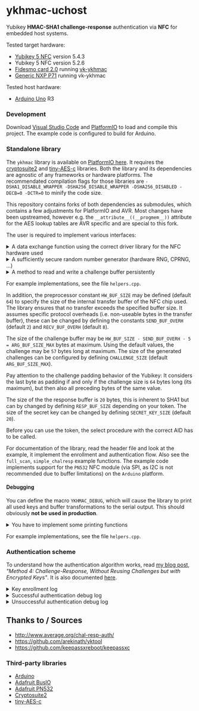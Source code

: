 # ykhmac-uchost

Yubikey **HMAC-SHA1 challenge-response** authentication via **NFC** for embedded host systems.

Tested target hardware:
 - [Yubikey 5 NFC](https://www.yubico.com/de/product/yubikey-5-nfc/) version 5.4.3
 - Yubikey 5 NFC version 5.2.6
 - [Fidesmo card 2.0](https://shop.fidesmo.com/products/fidesmo-card-2-0) running [vk-ykhmac](https://github.com/StarGate01/vk-ykhmac)
 - [Generic NXP P71](https://www.nxp.com/products/security-and-authentication/security-controllers/smartmx3-p71d321-secure-and-flexible-microcontroller:SMARTMX3-P71D321) running vk-ykhmac

Tested host hardware:
 - [Arduino Uno](https://store.arduino.cc/products/arduino-uno-rev3/) R3

### Development

Download [Visual Studio Code](https://code.visualstudio.com/) and [PlatformIO](https://platformio.org/) to load and compile this project. The example code is configured to build for Arduino.

### Standalone library

The `ykhmac` library is available on [PlatformIO here](https://platformio.org/lib/show/13310/ykhmac/). It requires the [cryptosuite2](https://github.com/daknuett/cryptosuite2) and [tiny-AES-c](https://github.com/kokke/tiny-AES-c) libraries. Both the library and its dependencies are agnostic of any frameworks or hardware platforms. The recommendated compilation flags for those libraries are `-DSHA1_DISABLE_WRAPPER -DSHA256_DISABLE_WRAPPER -DSHA256_DISABLED -DECB=0 -DCTR=0` to minify the code size.

This repository contains forks of both dependencies as submodules, which contains a few adjustments for PlatformIO and AVR. Most changes have been upstreamed, however e.g. the `__attribute__((__progmem__))` attribute for the AES lookup tables are AVR specific and are special to this fork.

The user is required to implement various interfaces:

<details>
    <summary>A data exchange function using the correct driver library for the NFC hardware used</summary>

```cpp
/**
 * @brief Declaration of NFC hardware interfacing function
 * 
 * @param send_buffer Buffer to be sent to the target
 * @param send_length Amount of bytes to be sent
 * @param response_buffer Buffer to be read from the target
 * @param response_length Amount of bytes to be read
 * @return true on success
 */
bool ykhmac_data_exchange(uint8_t *send_buffer, uint8_t send_length, uint8_t* response_buffer, uint8_t* response_length);
```

</details>

<details>
    <summary>A sufficiently secure random number generator (hardware RNG, CPRNG, ...)</summary>

```cpp
/**
 * @brief Declaration of random number generator
 * 
 * @return Random byte
 */
uint8_t ykhmac_random();
```

</details>

<details>
    <summary>A method to read and write a challenge buffer persistently</summary>

Use Flash, EEPROM, ..., to enable rolling keys. At least `(HW_BUF_SIZE - SEND_BUF_OVERH - 5) + AES_BLOCKLEN + (((SECRET_KEY_SIZE / AES_BLOCKLEN) + 1) * AES_BLOCKLEN)` bytes are required. Using the default configuration, this comes out at `(64 - 2 - 5) + 16 + (((20 / 16 ) + 1) * 16) = 109`.

```cpp
/**
 * @brief Declaration of a persistent write function
 * 
 * @param data  Buffer to be written from
 * @param size Amount of bytes to be written
 * @param offset Where to write the bytes to
 * @return true on success
 */
bool ykhmac_presistent_write(const uint8_t *data, const size_t size, const size_t offset);

/**
 * @brief Declaration of a persistent read function
 * 
 * @param data  Buffer to be read into
 * @param size Amount of bytes to be read
 * @param offset Where to read the bytes from
 * @return true on success
 */
bool ykhmac_presistent_read(uint8_t *data, const size_t size, const size_t offset);
```

</details>

For example implementations, see the file `helpers.cpp`.

In addition, the preprocessor constant `HW_BUF_SIZE` may be defined (default `64`) to specify the size of the internal transfer buffer of the NFC chip used. The library ensures that no transfer exceeds the specified buffer size. It assumes specific protocol overheads (i.e. non-useable bytes in the transfer buffer), these can be changed by defining the constants `SEND_BUF_OVERH` (default `2`) and `RECV_BUF_OVERH` (default `8`).

The size of the challenge buffer may be `HW_BUF_SIZE - SEND_BUF_OVERH - 5 = ARG_BUF_SIZE_MAX` bytes at maximum. Using the default values, the challenge may be `57` bytes long at maximum. The size of the generated challenges can be configured by defining `CHALLENGE_SIZE` (default `ARG_BUF_SIZE_MAX`).

Pay attention to the challenge padding behavior of the Yubikey: It considers the last byte as padding if and only if the challenge size is `64` bytes long (its maximum), but then also all preceding bytes of the same value.

The size of the the response buffer is `20` bytes, this is inherent to SHA1 but can by changed by defining `RESP_BUF_SIZE` depending on your token. The size of the secret key can be changed by defining `SECRET_KEY_SIZE` (default `20`).

Before you can use the token, the select procedure with the correct AID has to be called.

For documentation of the library, read the header file and look at the example, it implement the enrollment and authentication flow. Also see the `full_scan`, `simple_chalresp` example functions. The example code implements support for the `PN532` NFC module (via SPI, as I2C is not recommended due to buffer limitations) on the `Arduino` platform.

#### Debugging

You can define the macro `YKHMAC_DEBUG`, which will cause the library to print all used keys and buffer transformations to the serial output. This should obviously **not be used in production**. 

<details>
    <summary>You have to implement some printing functions</summary>

```cpp
/**
 * @brief Prints a zero-terminated string to a debug output
 * 
 * @param message The message to print
 */
void ykhmac_debug_print(const char* message);

```

On Arduino AVR platforms, the library will move all debug string to the EEPROM, for this you have to define an additional printing function:

```cpp
/**
 * @brief Prints a Arduino PROGMEM string to a debug output
 * 
 * @param message The message to print
 */
void ykhmac_debug_print(const __FlashStringHelper* message);
```

</details>

For example implementations, see the file `helpers.cpp`.

### Authentication scheme

To understand how the authentication algorithm works, read [my blog post](https://chrz.de/?p=542), *"Method 4: Challenge-Response, Without Reusing Challenges but with Encrypted Keys"*. It is also documented [here](http://www.average.org/chal-resp-auth/).

<details>
    <summary>Key enrollment log</summary>

```
Starting
Found NFC module PN532
Module firmware version 1.6
Invalidating enrollment
Enter secret key (max. 40 hexadecimal characters): b6e3f555562c894b7af13b1db37f28deff3ea89b
Enrolling key
Using secret key:     b6 e3 f5 55 56 2c 89 4b 7a f1 3b 1d b3 7f 28 de ff 3e a8 9b 
Random challenge:     24 5e 5a 69 da a8 0f e6 14 f6 04 14 ef 06 3f 01 da d8 13 6f 33 64 0a 2c 9a 71 55 16 70 a6 98 a8 6e 72 bd 9e 7d 03 47 12 cc 0b a5 a6 6e 1f 3e 35 ab ca a9 93 55 4a e1 d2 a7 
Computed response:    f8 7b 62 6d 77 ad 56 46 5f 28 c0 01 67 c7 ae 96 73 af 96 f0 
Padded secret key:    b6 e3 f5 55 56 2c 89 4b 7a f1 3b 1d b3 7f 28 de ff 3e a8 9b 00 00 00 00 00 00 00 00 00 00 00 00 
Using IV:             dd 99 69 62 48 97 63 c4 17 d8 16 60 f3 89 2d fa 
Encrypted secret key: 27 19 ab 85 06 21 b6 d2 90 d2 a8 b4 1a 4a c6 7e 17 5b 57 80 8f 5e ee b9 3c 7e 16 c9 36 66 8d bd 
Wrote data to persistent storage
Successfully enrolled key
```

</details>

<details>
    <summary>Successful authentication debug log</summary>

```
Tag number: 1
Found token
Select OK
Authenticating key
Loaded challenge:     24 5e 5a 69 da a8 0f e6 14 f6 04 14 ef 06 3f 01 da d8 13 6f 33 64 0a 2c 9a 71 55 16 70 a6 98 a8 6e 72 bd 9e 7d 03 47 12 cc 0b a5 a6 6e 1f 3e 35 ab ca a9 93 55 4a e1 d2 a7 
Exchanged response:   f8 7b 62 6d 77 ad 56 46 5f 28 c0 01 67 c7 ae 96 73 af 96 f0 
Loaded IV:            dd 99 69 62 48 97 63 c4 17 d8 16 60 f3 89 2d fa 
Loaded secret key:    27 19 ab 85 06 21 b6 d2 90 d2 a8 b4 1a 4a c6 7e 17 5b 57 80 8f 5e ee b9 3c 7e 16 c9 36 66 8d bd 
Decrypted secret key: b6 e3 f5 55 56 2c 89 4b 7a f1 3b 1d b3 7f 28 de ff 3e a8 9b 00 00 00 00 00 00 00 00 00 00 00 00 
Computed response:    f8 7b 62 6d 77 ad 56 46 5f 28 c0 01 67 c7 ae 96 73 af 96 f0 
Responses match
Enrolling key
Using secret key:     b6 e3 f5 55 56 2c 89 4b 7a f1 3b 1d b3 7f 28 de ff 3e a8 9b 
Random challenge:     85 9d fc c0 e0 f7 8d 87 dc 35 6a 1e b4 cc 65 8b d2 cc 99 de 4d 75 f7 c9 09 eb d3 b1 2c 62 31 5d 8a 2d 94 3a c0 6c e8 c1 0e 59 57 48 5a 49 94 67 e9 c8 c8 33 2a 47 ae 33 91 
Computed response:    30 3f 05 8f 30 89 22 d6 e8 05 52 da 94 bb 41 5f 1a 1f 50 69 
Padded secret key:    b6 e3 f5 55 56 2c 89 4b 7a f1 3b 1d b3 7f 28 de ff 3e a8 9b 00 00 00 00 00 00 00 00 00 00 00 00 
Using IV:             c7 23 73 fa 5d 9e 53 9f 17 bb 24 45 25 f2 62 91 
Encrypted secret key: af 51 c3 a8 ec 6e 0a a7 93 79 54 52 4f 31 d1 a2 7f 85 42 0a 68 c3 ec 23 61 5b cb 8c f6 97 ad ba 
Wrote data to persistent storage
Successfully enrolled key
Successfully authenticated token
Access granted :)
```

</details>

<details>
    <summary>Unsuccessful authentication debug log</summary>

```
Tag number: 1
Found token
Select OK
Authenticating key
Loaded challenge:     85 9d fc c0 e0 f7 8d 87 dc 35 6a 1e b4 cc 65 8b d2 cc 99 de 4d 75 f7 c9 09 eb d3 b1 2c 62 31 5d 8a 2d 94 3a c0 6c e8 c1 0e 59 57 48 5a 49 94 67 e9 c8 c8 33 2a 47 ae 33 91 
Exchanged response:   f0 91 bb 96 bd 9b 44 07 d2 05 cd 45 cc ec 05 ed 22 3d bf 9b 
Loaded IV:            c7 23 73 fa 5d 9e 53 9f 17 bb 24 45 25 f2 62 91 
Loaded secret key:    af 51 c3 a8 ec 6e 0a a7 93 79 54 52 4f 31 d1 a2 7f 85 42 0a 68 c3 ec 23 61 5b cb 8c f6 97 ad ba 
Decrypted secret key: b3 e4 ac 12 ce 6d b5 61 18 64 49 1f de b4 30 3c c3 3e 3d 70 91 c8 54 45 f9 4c fb 49 9d a7 52 c8 
Computed response:    bc 15 bb bb 14 1c b5 03 35 6b 86 3d 15 39 88 7c e0 87 b3 72 
Responses do not match
Failed to authenticate token
Communication error or access denied :(
```

</details>

## Thanks to / Sources

- http://www.average.org/chal-resp-auth/
- https://github.com/arekinath/yktool
- https://github.com/keepassxreboot/keepassxc

### Third-party libraries

- [Arduino](https://www.arduino.cc/)
- [Adafruit BusIO](https://platformio.org/lib/show/6214/Adafruit%20BusIO)
- [Adafruit PN532](https://platformio.org/lib/show/29/Adafruit%20PN532)
- [Cryptosuite2](https://platformio.org/lib/show/5829/cryptosuite2)
- [tiny-AES-c](https://platformio.org/lib/show/5421/tiny-AES-c)